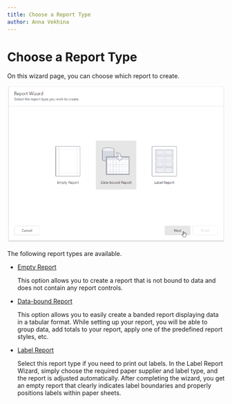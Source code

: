 ```yaml
---
title: Choose a Report Type
author: Anna Vekhina
---
```

# Choose a Report Type
On this wizard page, you can choose which report to create.

![](../../../../images/eurd-web-report-wizard.png)

The following report types are available.
* [Empty Report](empty-report.md)
	
	This option allows you to create a report that is not bound to data and does not contain any report controls.
* [Data-bound Report](data-bound-report.md)
	
	This option allows you to easily create a banded report displaying data in a tabular format. While setting up your report, you will be able to group data, add totals to your report, apply one of the predefined report styles, etc.
* [Label Report](label-report.md)
	
	Select this report type if you need to print out labels. In the Label Report Wizard, simply choose the required paper supplier and label type, and the report is adjusted automatically. After completing the wizard, you get an empty report that clearly indicates label boundaries and properly positions labels within paper sheets.